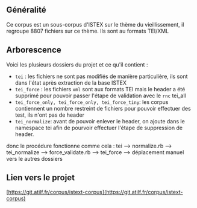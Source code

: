 ## Généralité

Ce corpus est un sous-corpus d'ISTEX sur le thème du vieillissement, il regroupe 8807 fichiers sur ce thème. Ils sont au formats TEI/XML

## Arborescence
Voici les plusieurs dossiers du projet et ce qu'il contient : 

- `tei` : les fichiers ne sont pas modifiés de manière particulière, ils sont dans l'état après extraction de la base ISTEX
- `tei_force` : les fichiers `xml` sont aux formats TEI mais le header a été supprimé pour pouvoir passer l'étape de validation avec le `rnc` tei_all
- `tei_force_only, tei_force_only, tei_force_tiny`: les corpus contiennent un nombre restreint de fichiers pour pouvoir effectuer des test, ils n'ont pas de header
-  `tei_normalize`: avant de pouvoir enlever le header, on ajoute dans le namespace tei afin de pourvoir effectuer l'étape de suppression de header.

donc le procédure fonctionne comme cela : tei --> normalize.rb --> tei_normalize --> force_validate.rb --> tei_force --> déplacement manuel vers le autres dossiers

## Lien vers le projet 
[https://git.atilf.fr/corpus/istext-corpus](https://git.atilf.fr/corpus/istext-corpus)